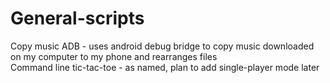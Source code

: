 # General-scripts

Copy music ADB - uses android debug bridge to copy music downloaded on my computer to my phone and rearranges files \
Command line tic-tac-toe - as named, plan to add single-player mode later

